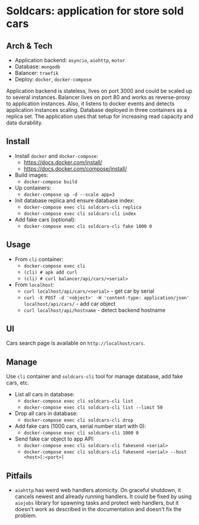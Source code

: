 # Soldcars: application for store sold cars

## Arch & Tech

* Application backend: `asyncio`, `aiohttp`, `motor`
* Database: `mongodb`
* Balancer: `traefik`
* Deploy: `docker`, `docker-compose`

Application backend is stateless, lives on port 3000 and could be scaled up to several instances. Balancer lives on port 80 and works as reverse-proxy to application instances. Also, it listens to docker events and detects application instances scaling.
Database deployed in three containers as a replica set. The application uses that setup for increasing read capacity and data durability.

## Install

* Install `docker` and `docker-compose`:
    * https://docs.docker.com/install/
    * https://docs.docker.com/compose/install/
* Build images:
    * `docker-compose build`
* Up containers:
    * `docker-compose up -d --scale app=3`
* Init database replica and ensure database index:
    * `docker-compose exec cli soldcars-cli replica`
    * `docker-compose exec cli soldcars-cli index`
* Add fake cars (optional):
    * `docker-compose exec cli soldcars-cli fake 1000 0`

## Usage

* From `cli` container:
    * `docker-compose exec cli`
    * `(cli) # apk add curl`
    * `(cli) # curl balancer/api/cars/<serial>`
* From `localhost`:
    * `curl localhost/api/cars/<serial>` - get car by serial
    * `curl -X POST -d '<object>' -H 'content-type: application/json' localhost/api/cars/` - add car object
    * `curl localhost/api/hostname` - detect backend hostname

## UI

Cars search page is available on `http://localhost/cars`.

## Manage

Use `cli` container and `soldcars-cli` tool for manage database, add fake cars, etc.

* List all cars in database:
    * `docker-compose exec cli soldcars-cli list`
    * `docker-compose exec cli soldcars-cli list --limit 50`
* Drop all cars in database:
    * `docker-compose exec cli soldcars-cli drop`
* Add fake cars (1000 cars, serial number start with 0):
    * `docker-compose exec cli soldcars-cli 1000 0`
* Send fake car object to app API:
    * `docker-compose exec cli soldcars-cli fakesend <serial>`
    * `docker-compose exec cli soldcars-cli fakesend <serial> --host <host>[:<port>]`

## Pitfails

* `aiohttp` has weird web handlers atomicity. On graceful shutdown, it cancels newest and already running handlers. It could be fixed by using `aiojobs` library for spawning tasks and protect web handlers, but it doesn't work as described in the documentation and doesn't fix the problem.
